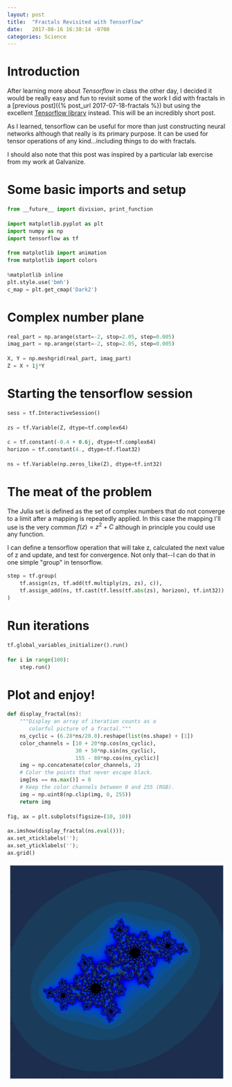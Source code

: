 ```yaml
---
layout: post
title:  "Fractals Revisited with TensorFlow"
date:   2017-08-16 16:38:14 -0700
categories: Science
---
```


# Introduction

After learning more about _Tensorflow_ in class the other day, I decided it would
be really easy and fun to revisit some of the work I did with fractals in a
[previous post]({% post_url 2017-07-18-fractals %})
but using the excellent [Tensorflow library](https://www.tensorflow.org) instead.
This will be an incredibly short post.

As I learned, tensorflow can be useful for more than just constructing neural networks
although that really is its primary purpose. It can be used for tensor operations
of any kind...including things to do with fractals.

I should also note that this post was inspired by a particular lab exercise from my
work at Galvanize.

# Some basic imports and setup

```python
from __future__ import division, print_function

import matplotlib.pyplot as plt
import numpy as np
import tensorflow as tf

from matplotlib import animation
from matplotlib import colors

%matplotlib inline
plt.style.use('bmh')
c_map = plt.get_cmap('Dark2')
```

# Complex number plane
```python
real_part = np.arange(start=-2, stop=2.05, step=0.005)
imag_part = np.arange(start=-2, stop=2.05, step=0.005)

X, Y = np.meshgrid(real_part, imag_part)
Z = X + 1j*Y
```

# Starting the tensorflow session

```python
sess = tf.InteractiveSession()

zs = tf.Variable(Z, dtype=tf.complex64)

c = tf.constant(-0.4 + 0.6j, dtype=tf.complex64)
horizon = tf.constant(4., dtype=tf.float32)

ns = tf.Variable(np.zeros_like(Z), dtype=tf.int32)
```

# The meat of the problem

The Julia set is defined as the set of complex numbers that do not converge to
a limit after a mapping is repeatedly applied. In this case the mapping I'll use
is the very common $f(z) = z^2 + C$ although in principle you could use any function.

I can define a tensorflow operation that will take z, calculated the next value of z
and update, and test for convergence. Not only that--I can do that in one simple
"group" in tensorflow.

```python
step = tf.group(
    tf.assign(zs, tf.add(tf.multiply(zs, zs), c)),
    tf.assign_add(ns, tf.cast(tf.less(tf.abs(zs), horizon), tf.int32))
)
```

# Run iterations
```python
tf.global_variables_initializer().run()

for i in range(100):
    step.run()
```

# Plot and enjoy!

```python
def display_fractal(ns):
    """Display an array of iteration counts as a
       colorful picture of a fractal."""
    ns_cyclic = (6.28*ns/20.0).reshape(list(ns.shape) + [1])
    color_channels = [10 + 20*np.cos(ns_cyclic),
                      30 + 50*np.sin(ns_cyclic),
                      155 - 80*np.cos(ns_cyclic)]
    img = np.concatenate(color_channels, 2)
    # Color the points that never escape black.
    img[ns == ns.max()] = 0
    # Keep the color channels between 0 and 255 (RGB).
    img = np.uint8(np.clip(img, 0, 255))
    return img

fig, ax = plt.subplots(figsize=(10, 10))

ax.imshow(display_fractal(ns.eval()));
ax.set_xticklabels('');
ax.set_yticklabels('');
ax.grid()
```

![png](/images/fractal2/output_6_0.png)

